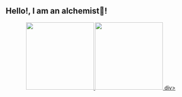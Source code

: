 ## Hello!, I am an alchemist🧪!
<div align="center">
 <a href="https://github.com/GoldSea7">
 <img height="180em" src="https://github-readme-stats.vercel.app/api?username=GoldSea7&show_icons=true&theme=dark&include_all_commits=true&count_private=true"/>
 <img height="180em" src="https://github-readme-stats.vercel.app/api/top-langs/?username=GoldSea7&layout=compact&langs_count=7&theme=dark"/>
div>
